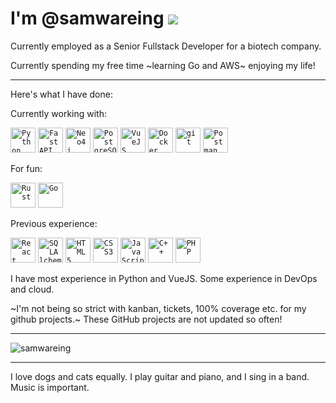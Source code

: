 I'm @samwareing
![](https://visitor-badge.glitch.me/badge?page_id=samwareing.samwareing)
========

Currently employed as a Senior Fullstack Developer for a biotech company.

Currently spending my free time ~learning Go and AWS~ enjoying my life!

--------

Here's what I have done:

Currently working with:

<code><img height="40" src="https://cdn.jsdelivr.net/gh/devicons/devicon@latest/icons/python/python-original.svg" alt="Python"></code>
<code><img height="40" src="https://cdn.jsdelivr.net/gh/devicons/devicon@latest/icons/fastapi/fastapi-original.svg" alt="FastAPI"></code>
<code><img height="40" src="https://cdn.jsdelivr.net/gh/devicons/devicon@latest/icons/neo4j/neo4j-original-wordmark.svg" alt="Neo4j"></code>
<code><img height="40" src="https://cdn.jsdelivr.net/gh/devicons/devicon@latest/icons/postgresql/postgresql-original.svg" alt="PostgreSQL"></code>
<code><img height="40" src="https://cdn.jsdelivr.net/gh/devicons/devicon@latest/icons/vuejs/vuejs-original.svg" alt="VueJS"></code>
<code><img height="40" src="https://cdn.jsdelivr.net/gh/devicons/devicon@latest/icons/docker/docker-original.svg" alt="Docker"></code>
<code><img height="40" src="https://cdn.jsdelivr.net/gh/devicons/devicon@latest/icons/git/git-original.svg" alt="git"></code>
<code><img height="40" src="https://cdn.jsdelivr.net/gh/devicons/devicon@latest/icons/postman/postman-original.svg" alt="Postman"></code>

For fun:

<code><img height="40" src="https://cdn.jsdelivr.net/gh/devicons/devicon@latest/icons/rust/rust-original.svg" alt="Rust"></code>
<code><img height="40" src="https://cdn.jsdelivr.net/gh/devicons/devicon@latest/icons/go/go-original.svg" alt="Go"></code>
          
Previous experience:

<code><img height="40" src="https://cdn.jsdelivr.net/gh/devicons/devicon@latest/icons/react/react-original.svg" alt="React"></code>
<code><img height="40" src="https://cdn.jsdelivr.net/gh/devicons/devicon@latest/icons/sqlalchemy/sqlalchemy-original.svg" alt="SQLAlchemy"></code>
<code><img height="40" src="https://cdn.jsdelivr.net/gh/devicons/devicon@latest/icons/html5/html5-original-wordmark.svg" alt="HTML5"></code>
<code><img height="40" src="https://cdn.jsdelivr.net/gh/devicons/devicon@latest/icons/css3/css3-original-wordmark.svg" alt="CSS3"></code>
<code><img height="40" src="https://cdn.jsdelivr.net/gh/devicons/devicon@latest/icons/javascript/javascript-original.svg" alt="JavaScript"></code>
<code><img height="40" src="https://cdn.jsdelivr.net/gh/devicons/devicon@latest/icons/cplusplus/cplusplus-original.svg" alt="C++"></code>
<code><img height="40" src="https://cdn.jsdelivr.net/gh/devicons/devicon@latest/icons/php/php-original.svg" alt="PHP"></code>          


I have most experience in Python and VueJS. Some experience in DevOps and cloud.

~I'm not being so strict with kanban, tickets, 100% coverage etc. for my github projects.~ These GitHub projects are not updated so often!

--------
<img src="https://github-readme-stats.vercel.app/api?username=samwareing&show_icons=true&theme=blue-green" alt="samwareing" />
<!--<img src="https://github-readme-stats.vercel.app/api/top-langs/?username=samwareing&theme=blue-green" alt="samwareing" /> -->
  
--------
  
I love dogs and cats equally. I play guitar and piano, and I sing in a band. Music is important.
